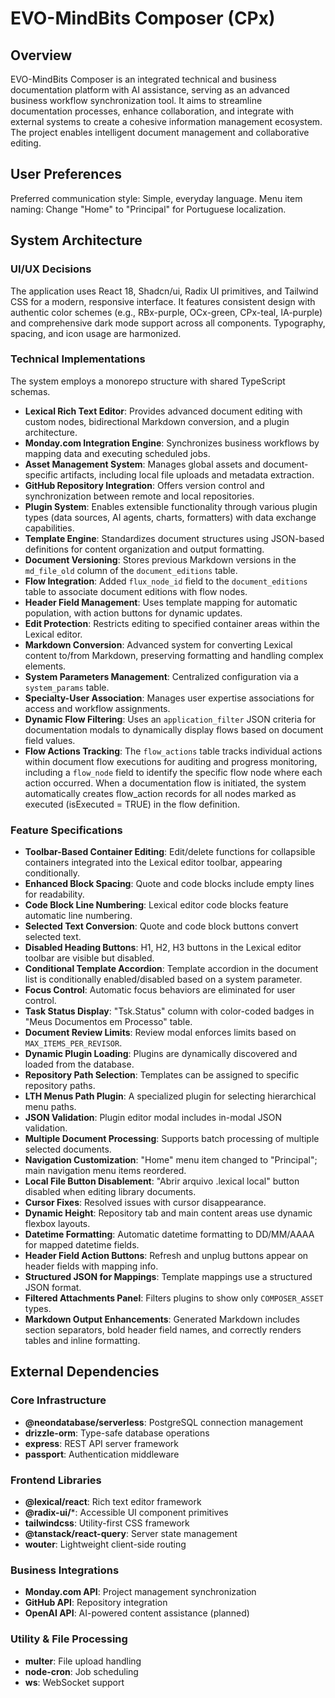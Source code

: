 # EVO-MindBits Composer (CPx)

## Overview

EVO-MindBits Composer is an integrated technical and business documentation platform with AI assistance, serving as an advanced business workflow synchronization tool. It aims to streamline documentation processes, enhance collaboration, and integrate with external systems to create a cohesive information management ecosystem. The project enables intelligent document management and collaborative editing.

## User Preferences

Preferred communication style: Simple, everyday language.
Menu item naming: Change "Home" to "Principal" for Portuguese localization.

## System Architecture

### UI/UX Decisions
The application uses React 18, Shadcn/ui, Radix UI primitives, and Tailwind CSS for a modern, responsive interface. It features consistent design with authentic color schemes (e.g., RBx-purple, OCx-green, CPx-teal, IA-purple) and comprehensive dark mode support across all components. Typography, spacing, and icon usage are harmonized.

### Technical Implementations
The system employs a monorepo structure with shared TypeScript schemas.
- **Lexical Rich Text Editor**: Provides advanced document editing with custom nodes, bidirectional Markdown conversion, and a plugin architecture.
- **Monday.com Integration Engine**: Synchronizes business workflows by mapping data and executing scheduled jobs.
- **Asset Management System**: Manages global assets and document-specific artifacts, including local file uploads and metadata extraction.
- **GitHub Repository Integration**: Offers version control and synchronization between remote and local repositories.
- **Plugin System**: Enables extensible functionality through various plugin types (data sources, AI agents, charts, formatters) with data exchange capabilities.
- **Template Engine**: Standardizes document structures using JSON-based definitions for content organization and output formatting.
- **Document Versioning**: Stores previous Markdown versions in the `md_file_old` column of the `document_editions` table.
- **Flow Integration**: Added `flux_node_id` field to the `document_editions` table to associate document editions with flow nodes.
- **Header Field Management**: Uses template mapping for automatic population, with action buttons for dynamic updates.
- **Edit Protection**: Restricts editing to specified container areas within the Lexical editor.
- **Markdown Conversion**: Advanced system for converting Lexical content to/from Markdown, preserving formatting and handling complex elements.
- **System Parameters Management**: Centralized configuration via a `system_params` table.
- **Specialty-User Association**: Manages user expertise associations for access and workflow assignments.
- **Dynamic Flow Filtering**: Uses an `application_filter` JSON criteria for documentation modals to dynamically display flows based on document field values.
- **Flow Actions Tracking**: The `flow_actions` table tracks individual actions within document flow executions for auditing and progress monitoring, including a `flow_node` field to identify the specific flow node where each action occurred. When a documentation flow is initiated, the system automatically creates flow_action records for all nodes marked as executed (isExecuted = TRUE) in the flow definition.

### Feature Specifications
- **Toolbar-Based Container Editing**: Edit/delete functions for collapsible containers integrated into the Lexical editor toolbar, appearing conditionally.
- **Enhanced Block Spacing**: Quote and code blocks include empty lines for readability.
- **Code Block Line Numbering**: Lexical editor code blocks feature automatic line numbering.
- **Selected Text Conversion**: Quote and code block buttons convert selected text.
- **Disabled Heading Buttons**: H1, H2, H3 buttons in the Lexical editor toolbar are visible but disabled.
- **Conditional Template Accordion**: Template accordion in the document list is conditionally enabled/disabled based on a system parameter.
- **Focus Control**: Automatic focus behaviors are eliminated for user control.
- **Task Status Display**: "Tsk.Status" column with color-coded badges in "Meus Documentos em Processo" table.
- **Document Review Limits**: Review modal enforces limits based on `MAX_ITEMS_PER_REVISOR`.
- **Dynamic Plugin Loading**: Plugins are dynamically discovered and loaded from the database.
- **Repository Path Selection**: Templates can be assigned to specific repository paths.
- **LTH Menus Path Plugin**: A specialized plugin for selecting hierarchical menu paths.
- **JSON Validation**: Plugin editor modal includes in-modal JSON validation.
- **Multiple Document Processing**: Supports batch processing of multiple selected documents.
- **Navigation Customization**: "Home" menu item changed to "Principal"; main navigation menu items reordered.
- **Local File Button Disablement**: "Abrir arquivo .lexical local" button disabled when editing library documents.
- **Cursor Fixes**: Resolved issues with cursor disappearance.
- **Dynamic Height**: Repository tab and main content areas use dynamic flexbox layouts.
- **Datetime Formatting**: Automatic datetime formatting to DD/MM/AAAA for mapped datetime fields.
- **Header Field Action Buttons**: Refresh and unplug buttons appear on header fields with mapping info.
- **Structured JSON for Mappings**: Template mappings use a structured JSON format.
- **Filtered Attachments Panel**: Filters plugins to show only `COMPOSER_ASSET` types.
- **Markdown Output Enhancements**: Generated Markdown includes section separators, bold header field names, and correctly renders tables and inline formatting.

## External Dependencies

### Core Infrastructure
- **@neondatabase/serverless**: PostgreSQL connection management
- **drizzle-orm**: Type-safe database operations
- **express**: REST API server framework
- **passport**: Authentication middleware

### Frontend Libraries
- **@lexical/react**: Rich text editor framework
- **@radix-ui/***: Accessible UI component primitives
- **tailwindcss**: Utility-first CSS framework
- **@tanstack/react-query**: Server state management
- **wouter**: Lightweight client-side routing

### Business Integrations
- **Monday.com API**: Project management synchronization
- **GitHub API**: Repository integration
- **OpenAI API**: AI-powered content assistance (planned)

### Utility & File Processing
- **multer**: File upload handling
- **node-cron**: Job scheduling
- **ws**: WebSocket support